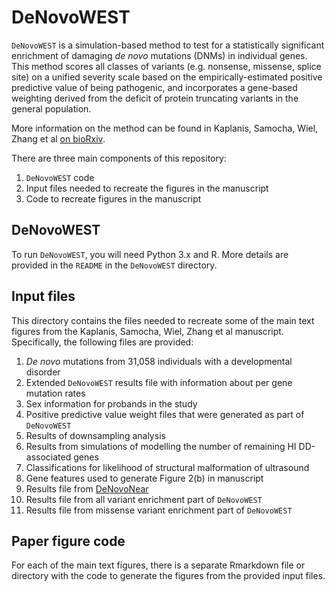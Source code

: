 # DeNovoWEST  

`DeNovoWEST` is a simulation-based method to test for a statistically significant enrichment of damaging *de novo* mutations (DNMs) in individual genes. This method scores all classes of variants (e.g. nonsense, missense, splice site) on a unified severity scale based on the empirically-estimated positive predictive value of being pathogenic, and incorporates a gene-based weighting derived from the deficit of protein truncating variants in the general population.  

More information on the method can be found in Kaplanis, Samocha, Wiel, Zhang et al [on bioRxiv](https://www.biorxiv.org/content/10.1101/797787v1).  

There are three main components of this repository:  
1. `DeNovoWEST` code  
2. Input files needed to recreate the figures in the manuscript  
3. Code to recreate figures in the manuscript  

## DeNovoWEST  

To run `DeNovoWEST`, you will need Python 3.x and R. More details are provided in the `README` in the `DeNovoWEST` directory.  


## Input files  

This directory contains the files needed to recreate some of the main text figures from the Kaplanis, Samocha, Wiel, Zhang et al manuscript. Specifically, the following files are provided:  
1. *De novo* mutations from 31,058 individuals with a developmental disorder
2. Extended `DeNovoWEST` results file with information about per gene mutation rates  
3. Sex information for probands in the study  
4. Positive predictive value weight files that were generated as part of `DeNovoWEST`     
5. Results of downsampling analysis  
6. Results from simulations of modelling the number of remaining HI DD-associated genes  
7. Classifications for likelihood of structural malformation of ultrasound  
8. Gene features used to generate Figure 2(b) in manuscript  
9. Results file from [DeNovoNear](https://github.com/jeremymcrae/denovonear)  
10. Results file from all variant enrichment part of `DeNovoWEST`  
11. Results file from missense variant enrichment part of `DeNovoWEST`  


## Paper figure code  

For each of the main text figures, there is a separate Rmarkdown file or directory with the code to generate the figures from the provided input files. 

